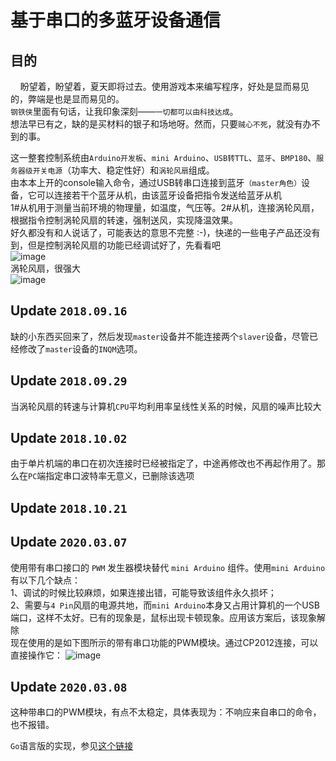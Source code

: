 # 基于串口的多蓝牙设备通信
## 目的
&nbsp;&nbsp;&nbsp;&nbsp;盼望着，盼望着，夏天即将过去。使用游戏本来编写程序，好处是显而易见的，弊端是也是显而易见的。</br>
`钢铁侠`里面有句话，让我印象深刻——`一切都可以由科技达成`。</br>
想法早已有之，缺的是买材料的银子和场地呀。然而，只要`贼心不死`，就没有办不到的事。</br>

这一整套控制系统由`Arduino开发板`、`mini Arduino`、`USB转TTL`、`蓝牙`、`BMP180`、`服务器级开关电源`（功率大、稳定性好）和`涡轮风扇`组成。</br>
由本本上开的console输入命令，通过USB转串口连接到蓝牙`（master角色）`设备，它可以连接若干个蓝牙从机，由该蓝牙设备把指令发送给蓝牙从机</br>
1#从机用于测量当前环境的物理量，如温度，气压等。2#从机，连接涡轮风扇，根据指令控制涡轮风扇的转速，强制送风，实现降温效果。</br>
好久都没有和人说话了，可能表达的意思不完整 :-)，快递的一些电子产品还没有到，但是控制涡轮风扇的功能已经调试好了，先看看吧</br>
![image](https://github.com/Iflier/fanAndBLT/blob/master/images/1.jpg)</br>
涡轮风扇，很强大</br>
![image](https://github.com/Iflier/fanAndBLT/blob/master/images/2.jpg)</br>

## Update `2018.09.16`

缺的小东西买回来了，然后发现`master`设备并不能连接两个`slaver`设备，尽管已经修改了`master`设备的`INQM`选项。

## Update `2018.09.29`

当涡轮风扇的转速与计算机`CPU`平均利用率呈线性关系的时候，风扇的噪声比较大</br>

## Update `2018.10.02`

由于单片机端的串口在初次连接时已经被指定了，中途再修改也不再起作用了。那么在`PC`端指定串口波特率无意义，已删除该选项

## Update `2018.10.21`

## Update `2020.03.07`

使用带有串口接口的 `PWM` 发生器模块替代 `mini Arduino` 组件。使用`mini Arduino`有以下几个缺点：</br>
1、调试的时候比较麻烦，如果连接出错，可能导致该组件永久损坏；</br>
2、需要与`4 Pin`风扇的电源共地，而`mini Arduino`本身又占用计算机的一个USB端口，这样不太好。已有的现象是，鼠标出现卡顿现象。应用该方案后，该现象解除  
现在使用的是如下图所示的带有串口功能的PWM模块。通过CP2012连接，可以直接操作它：
![image](https://github.com/Iflier/fanAndBLT/blob/linearSpeed/images/PWM%E6%A8%A1%E5%9D%97.PNG)  

## Update `2020.03.08`
这种带串口的PWM模块，有点不太稳定，具体表现为：不响应来自串口的命令，也不报错。

`Go`语言版的实现，参见[这个链接](https://github.com/Iflier/fanAndBLTGo/tree/useSwitch)
